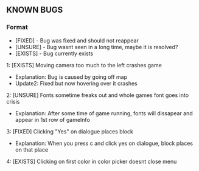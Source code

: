 ## KNOWN BUGS
### Format
- [FIXED]  - Bug was fixed and should not reappear
- [UNSURE] - Bug wasnt seen in a long time, maybe it is resolved?
- [EXISTS] - Bug currently exists

1: [EXISTS] Moving camera too much to the left crashes game
- Explanation: Bug is caused by going off map
- Update2: Fixed but now hovering over it crashes

2: [UNSURE] Fonts sometime freaks out and whole games font goes into crisis
- Explanation: After some time of game running, fonts will dissapear and appear in 1st row of gameInfo

3: [FIXED] Clicking "Yes" on dialogue places block
- Explanation: When you press c and click yes on dialogue, block places on that place

4: [EXISTS] Clicking on first color in color picker doesnt close menu